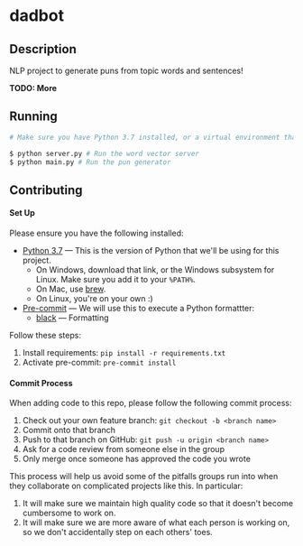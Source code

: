 # dadbot

## Description

NLP project to generate puns from topic words and sentences!

**TODO: More**

## Running

```bash
# Make sure you have Python 3.7 installed, or a virtual environment that provides it

$ python server.py # Run the word vector server
$ python main.py # Run the pun generator
```

## Contributing

#### Set Up

Please ensure you have the following installed:

* [Python 3.7](https://www.python.org/downloads/) &mdash; This is the version of Python that we'll be using for this project.
    * On Windows, download that link, or the Windows subsystem for Linux. Make sure you add it to your `%PATH%`.
    * On Mac, use [brew](https://brew.sh/).
    * On Linux, you're on your own :)
* [Pre-commit](https://pre-commit.com/) &mdash; We will use this to execute a Python formattter:
    * [black](https://github.com/psf/black) &mdash; Formatting

Follow these steps:

1. Install requirements: `pip install -r requirements.txt`
2. Activate pre-commit: `pre-commit install`

#### Commit Process

When adding code to this repo, please follow the following commit process:

1. Check out your own feature branch: `git checkout -b <branch name>`
2. Commit onto that branch
3. Push to that branch on GitHub: `git push -u origin <branch name>`
4. Ask for a code review from someone else in the group
5. Only merge once someone has approved the code you wrote

This process will help us avoid some of the pitfalls groups run into when they collaborate on complicated projects like this. In particular:

1. It will make sure we maintain high quality code so that it doesn't become cumbersome to work on.
2. It will make sure we are more aware of what each person is working on, so we don't accidentally step on each others' toes.

